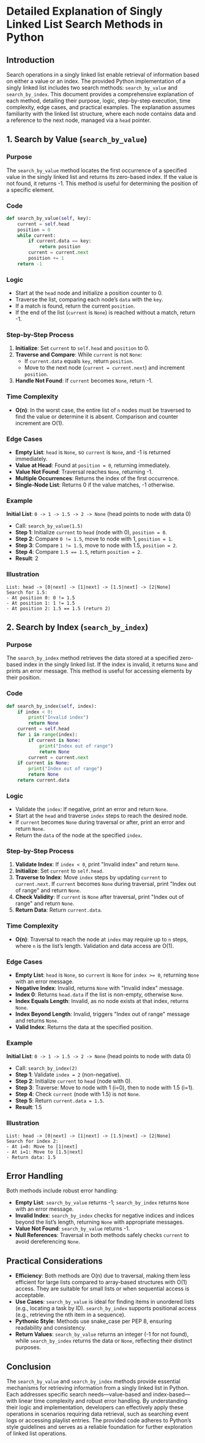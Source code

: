 # Detailed Explanation of Singly Linked List Search Methods in Python

## Introduction
Search operations in a singly linked list enable retrieval of information based on either a value or an index. The provided Python implementation of a singly linked list includes two search methods: `search_by_value` and `search_by_index`. This document provides a comprehensive explanation of each method, detailing their purpose, logic, step-by-step execution, time complexity, edge cases, and practical examples. The explanation assumes familiarity with the linked list structure, where each node contains data and a reference to the next node, managed via a `head` pointer.

## 1. Search by Value (`search_by_value`)

### Purpose
The `search_by_value` method locates the first occurrence of a specified value in the singly linked list and returns its zero-based index. If the value is not found, it returns -1. This method is useful for determining the position of a specific element.

### Code
```python
def search_by_value(self, key):
    current = self.head
    position = 0
    while current:
        if current.data == key:
            return position
        current = current.next
        position += 1
    return -1
```

### Logic
- Start at the `head` node and initialize a position counter to 0.
- Traverse the list, comparing each node’s `data` with the `key`.
- If a match is found, return the current `position`.
- If the end of the list (`current` is `None`) is reached without a match, return -1.

### Step-by-Step Process
1. **Initialize**: Set `current` to `self.head` and `position` to 0.
2. **Traverse and Compare**: While `current` is not `None`:
   - If `current.data` equals `key`, return `position`.
   - Move to the next node (`current = current.next`) and increment `position`.
3. **Handle Not Found**: If `current` becomes `None`, return -1.

### Time Complexity
- **O(n)**: In the worst case, the entire list of `n` nodes must be traversed to find the value or determine it is absent. Comparison and counter increment are O(1).

### Edge Cases
- **Empty List**: `head` is `None`, so `current` is `None`, and -1 is returned immediately.
- **Value at Head**: Found at `position = 0`, returning immediately.
- **Value Not Found**: Traversal reaches `None`, returning -1.
- **Multiple Occurrences**: Returns the index of the first occurrence.
- **Single-Node List**: Returns 0 if the value matches, -1 otherwise.

### Example
**Initial List**: `0 -> 1 -> 1.5 -> 2 -> None` (head points to node with data 0)
- Call: `search_by_value(1.5)`
- **Step 1**: Initialize `current` to `head` (node with 0), `position = 0`.
- **Step 2**: Compare `0 != 1.5`, move to node with 1, `position = 1`.
- **Step 3**: Compare `1 != 1.5`, move to node with 1.5, `position = 2`.
- **Step 4**: Compare `1.5 == 1.5`, return `position = 2`.
- **Result**: 2

### Illustration
```
List: head -> [0|next] -> [1|next] -> [1.5|next] -> [2|None]
Search for 1.5:
- At position 0: 0 != 1.5
- At position 1: 1 != 1.5
- At position 2: 1.5 == 1.5 (return 2)
```

## 2. Search by Index (`search_by_index`)

### Purpose
The `search_by_index` method retrieves the data stored at a specified zero-based index in the singly linked list. If the index is invalid, it returns `None` and prints an error message. This method is useful for accessing elements by their position.

### Code
```python
def search_by_index(self, index):
    if index < 0:
        print("Invalid index")
        return None
    current = self.head
    for i in range(index):
        if current is None:
            print("Index out of range")
            return None
        current = current.next
    if current is None:
        print("Index out of range")
        return None
    return current.data
```

### Logic
- Validate the `index`: If negative, print an error and return `None`.
- Start at the `head` and traverse `index` steps to reach the desired node.
- If `current` becomes `None` during traversal or after, print an error and return `None`.
- Return the `data` of the node at the specified `index`.

### Step-by-Step Process
1. **Validate Index**: If `index < 0`, print "Invalid index" and return `None`.
2. **Initialize**: Set `current` to `self.head`.
3. **Traverse to Index**: Move `index` steps by updating `current` to `current.next`. If `current` becomes `None` during traversal, print "Index out of range" and return `None`.
4. **Check Validity**: If `current` is `None` after traversal, print "Index out of range" and return `None`.
5. **Return Data**: Return `current.data`.

### Time Complexity
- **O(n)**: Traversal to reach the node at `index` may require up to `n` steps, where `n` is the list’s length. Validation and data access are O(1).

### Edge Cases
- **Empty List**: `head` is `None`, so `current` is `None` for `index >= 0`, returning `None` with an error message.
- **Negative Index**: Invalid, returns `None` with "Invalid index" message.
- **Index 0**: Returns `head.data` if the list is non-empty, otherwise `None`.
- **Index Equals Length**: Invalid, as no node exists at that index, returns `None`.
- **Index Beyond Length**: Invalid, triggers "Index out of range" message and returns `None`.
- **Valid Index**: Returns the data at the specified position.

### Example
**Initial List**: `0 -> 1 -> 1.5 -> 2 -> None` (head points to node with data 0)
- Call: `search_by_index(2)`
- **Step 1**: Validate `index = 2` (non-negative).
- **Step 2**: Initialize `current` to `head` (node with 0).
- **Step 3**: Traverse: Move to node with 1 (i=0), then to node with 1.5 (i=1).
- **Step 4**: Check `current` (node with 1.5) is not `None`.
- **Step 5**: Return `current.data = 1.5`.
- **Result**: 1.5

### Illustration
```
List: head -> [0|next] -> [1|next] -> [1.5|next] -> [2|None]
Search for index 2:
- At i=0: Move to [1|next]
- At i=1: Move to [1.5|next]
- Return data: 1.5
```

## Error Handling
Both methods include robust error handling:
- **Empty List**: `search_by_value` returns -1; `search_by_index` returns `None` with an error message.
- **Invalid Index**: `search_by_index` checks for negative indices and indices beyond the list’s length, returning `None` with appropriate messages.
- **Value Not Found**: `search_by_value` returns -1.
- **Null References**: Traversal in both methods safely checks `current` to avoid dereferencing `None`.

## Practical Considerations
- **Efficiency**: Both methods are O(n) due to traversal, making them less efficient for large lists compared to array-based structures with O(1) access. They are suitable for small lists or when sequential access is acceptable.
- **Use Cases**: `search_by_value` is ideal for finding items in unordered lists (e.g., locating a task by ID). `search_by_index` supports positional access (e.g., retrieving the nth item in a sequence).
- **Pythonic Style**: Methods use snake_case per PEP 8, ensuring readability and consistency.
- **Return Values**: `search_by_value` returns an integer (-1 for not found), while `search_by_index` returns the data or `None`, reflecting their distinct purposes.

## Conclusion
The `search_by_value` and `search_by_index` methods provide essential mechanisms for retrieving information from a singly linked list in Python. Each addresses specific search needs—value-based and index-based—with linear time complexity and robust error handling. By understanding their logic and implementation, developers can effectively apply these operations in scenarios requiring data retrieval, such as searching event logs or accessing playlist entries. The provided code adheres to Python’s style guidelines and serves as a reliable foundation for further exploration of linked list operations.

